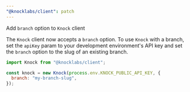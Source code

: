```yaml
---
"@knocklabs/client": patch
---
```


Add `branch` option to `Knock` client

The `Knock` client now accepts a `branch` option. To use `Knock` with a branch,
set the `apiKey` param to your development environment's API key and set the
`branch` option to the slug of an existing branch.

```js
import Knock from "@knocklabs/client";

const knock = new Knock(process.env.KNOCK_PUBLIC_API_KEY, {
  branch: "my-branch-slug",
});
```
